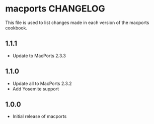 macports CHANGELOG
==================

This file is used to list changes made in each version of the macports cookbook.

1.1.1
-----
- Update to MacPorts 2.3.3

1.1.0
-----
- Update all to MacPorts 2.3.2
- Add Yosemite support

1.0.0
-----
- Initial release of macports
